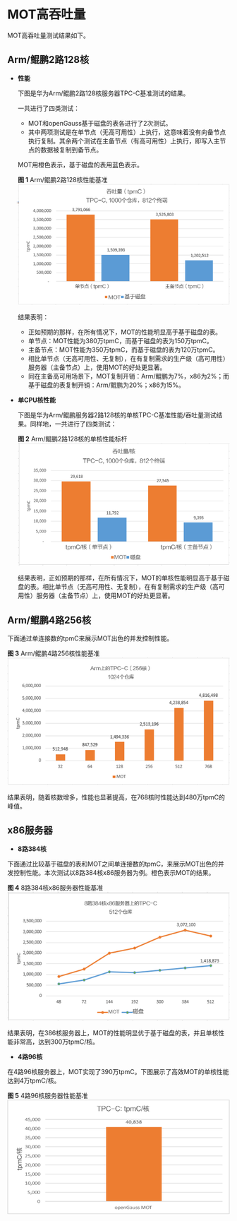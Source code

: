 # MOT高吞吐量<a name="ZH-CN_TOPIC_0280525096"></a>

MOT高吞吐量测试结果如下。

## Arm/鲲鹏2路128核<a name="section20328083"></a>

-   **性能**

    下图是华为Arm/鲲鹏2路128核服务器TPC-C基准测试的结果。

    一共进行了四类测试：

    -   MOT和openGauss基于磁盘的表各进行了2次测试。
    -   其中两项测试是在单节点（无高可用性）上执行，这意味着没有向备节点执行复制。其余两个测试在主备节点（有高可用性）上执行，即写入主节点的数据被复制到备节点。

    MOT用橙色表示，基于磁盘的表用蓝色表示。

    **图 1**  Arm/鲲鹏2路128核性能基准<a name="fig37538044"></a>  
    ![](figures/Arm-Kunpeng-2-way-128-core-performance-benchmark.png "Arm-鲲鹏2路128核性能基准")

    结果表明：

    -   正如预期的那样，在所有情况下，MOT的性能明显高于基于磁盘的表。
    -   单节点：MOT性能为380万tpmC，而基于磁盘的表为150万tpmC。
    -   主备节点：MOT性能为350万tpmC，而基于磁盘的表为120万tpmC。
    -   相比单节点（无高可用性、无复制），在有复制需求的生产级（高可用性）服务器（主备节点）上，使用MOT的好处更显著。
    -   同在主备高可用场景下，MOT复制开销：Arm/鲲鹏为7%，x86为2%；而基于磁盘的表复制开销：Arm/鲲鹏为20%；x86为15%。

-   **单CPU核性能**

    下图是华为Arm/鲲鹏服务器2路128核的单核TPC-C基准性能/吞吐量测试结果。同样地，一共进行了四类测试：

    **图 2**  Arm/鲲鹏2路128核的单核性能标杆<a name="fig5673583"></a>  
    ![](figures/Arm-Kunpeng-2-way-128-core-single-core-performance-benchmark.png "Arm-鲲鹏2路128核的单核性能标杆")

    结果表明，正如预期的那样，在所有情况下，MOT的单核性能明显高于基于磁盘的表。相比单节点（无高可用性、无复制），在有复制需求的生产级（高可用性）服务器（主备节点）上，使用MOT的好处更显著。


## Arm/鲲鹏4路256核<a name="section48735027"></a>

下面通过单连接数的tpmC来展示MOT出色的并发控制性能。

**图 3**  Arm/鲲鹏4路256核性能基准<a name="fig31033795"></a>  
![](figures/Arm-Kunpeng-4-way-128-core-performance-benchmark.png "Arm-鲲鹏4路256核性能基准")

结果表明，随着核数增多，性能也显著提高，在768核时性能达到480万tpmC的峰值。

## x86服务器<a name="section35962059"></a>

-   **8路384核**

下面通过比较基于磁盘的表和MOT之间单连接数的tpmC，来展示MOT出色的并发控制性能。本次测试以8路384核x86服务器为例。橙色表示MOT的结果。

**图 4**  8路384核x86服务器性能基准<a name="fig35990092"></a>  
![](figures/8-way-384-core-x86-server-performance-benchmark.png "8路384核x86服务器性能基准")

结果表明，在386核服务器上，MOT的性能明显优于基于磁盘的表，并且单核性能非常高，达到300万tpmC/核。

-   **4路96核**

在4路96核服务器上，MOT实现了390万tpmC。下图展示了高效MOT的单核性能达到4万tpmC/核。

**图 5**  4路96核服务器性能基准<a name="fig33381819"></a>  
![](figures/4-way-96-core-server-performance-benchmark.png "4路96核服务器性能基准")

